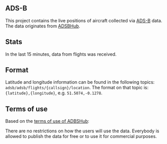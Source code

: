 ## ADS-B

This project contains the live positions of aircraft collected via [ADS-B](https://en.wikipedia.org/wiki/Automatic_Dependent_Surveillance%E2%80%93Broadcast) data. 
The data originates from [ADSBHub](https://www.adsbhub.org/).

## Stats

In the last 15 minutes, data from <Value topic="adsb/adsb/stats/flights_seen_in_last_15m" /> flights was received.

## Format

Latitude and longitude information can be found in the following topics: `adsb/adsb/flights/{callsign}/location`.
The format on that topic is: `{latitude},{longitude}`, e.g. `51.5074,-0.1278`.

## Terms of use

Based on the [terms of use of ADBSHub](https://www.adsbhub.org/howtogetdata.php):

There are no restrictions on how the users will use the data.
Everybody is allowed to publish the data for free or to use it for commercial purposes.

